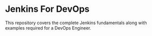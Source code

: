 # Jenkins For DevOps
This repository covers the complete Jenkins fundamentals along with examples required for a DevOps Engineer.
